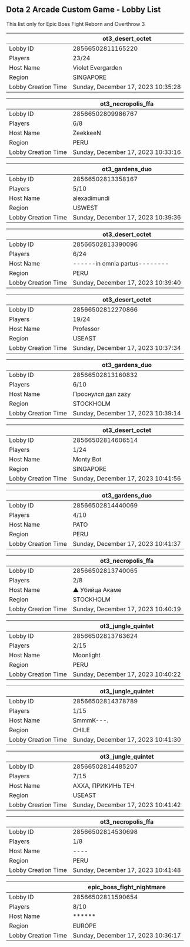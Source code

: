 ## Dota 2 Arcade Custom Game - Lobby List

This list only for Epic Boss Fight Reborn and Overthrow 3

|  | ot3_desert_octet |
| ------ | ------ |
| Lobby ID | 28566502811165220 |
| Players | 23/24 |
| Host Name | Violet Evergarden |
| Region | SINGAPORE |
| Lobby Creation Time | Sunday, December 17, 2023 10:35:28 |


|  | ot3_necropolis_ffa |
| ------ | ------ |
| Lobby ID | 28566502809986767 |
| Players | 6/8 |
| Host Name | ZeekkeeN |
| Region | PERU |
| Lobby Creation Time | Sunday, December 17, 2023 10:33:16 |


|  | ot3_gardens_duo |
| ------ | ------ |
| Lobby ID | 28566502813358167 |
| Players | 5/10 |
| Host Name | alexadimundi |
| Region | USWEST |
| Lobby Creation Time | Sunday, December 17, 2023 10:39:36 |


|  | ot3_desert_octet |
| ------ | ------ |
| Lobby ID | 28566502813390096 |
| Players | 6/24 |
| Host Name | ------in omnia partus-------- |
| Region | PERU |
| Lobby Creation Time | Sunday, December 17, 2023 10:39:40 |


|  | ot3_desert_octet |
| ------ | ------ |
| Lobby ID | 28566502812270866 |
| Players | 19/24 |
| Host Name | Professor |
| Region | USEAST |
| Lobby Creation Time | Sunday, December 17, 2023 10:37:34 |


|  | ot3_gardens_duo |
| ------ | ------ |
| Lobby ID | 28566502813160832 |
| Players | 6/10 |
| Host Name | Проснулся дал zazy |
| Region | STOCKHOLM |
| Lobby Creation Time | Sunday, December 17, 2023 10:39:14 |


|  | ot3_desert_octet |
| ------ | ------ |
| Lobby ID | 28566502814606514 |
| Players | 1/24 |
| Host Name | Monty Bot |
| Region | SINGAPORE |
| Lobby Creation Time | Sunday, December 17, 2023 10:41:56 |


|  | ot3_gardens_duo |
| ------ | ------ |
| Lobby ID | 28566502814440069 |
| Players | 4/10 |
| Host Name | PATO |
| Region | PERU |
| Lobby Creation Time | Sunday, December 17, 2023 10:41:37 |


|  | ot3_necropolis_ffa |
| ------ | ------ |
| Lobby ID | 28566502813740065 |
| Players | 2/8 |
| Host Name | ▲ Убийца Акаме |
| Region | STOCKHOLM |
| Lobby Creation Time | Sunday, December 17, 2023 10:40:19 |


|  | ot3_jungle_quintet |
| ------ | ------ |
| Lobby ID | 28566502813763624 |
| Players | 2/15 |
| Host Name | Moonlight |
| Region | PERU |
| Lobby Creation Time | Sunday, December 17, 2023 10:40:22 |


|  | ot3_jungle_quintet |
| ------ | ------ |
| Lobby ID | 28566502814378789 |
| Players | 1/15 |
| Host Name | SmmmK---. |
| Region | CHILE |
| Lobby Creation Time | Sunday, December 17, 2023 10:41:30 |


|  | ot3_jungle_quintet |
| ------ | ------ |
| Lobby ID | 28566502814485207 |
| Players | 7/15 |
| Host Name | АХХА, ПРИКИНЬ ТЕЧ |
| Region | USEAST |
| Lobby Creation Time | Sunday, December 17, 2023 10:41:42 |


|  | ot3_necropolis_ffa |
| ------ | ------ |
| Lobby ID | 28566502814530698 |
| Players | 1/8 |
| Host Name | ---- |
| Region | PERU |
| Lobby Creation Time | Sunday, December 17, 2023 10:41:48 |


|  | epic_boss_fight_nightmare |
| ------ | ------ |
| Lobby ID | 28566502811590654 |
| Players | 8/10 |
| Host Name | ****** |
| Region | EUROPE |
| Lobby Creation Time | Sunday, December 17, 2023 10:36:17 |


